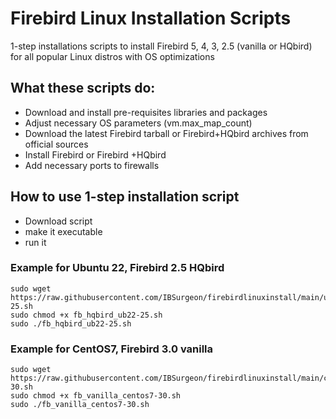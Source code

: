 # Firebird Linux Installation Scripts
1-step installations scripts to install Firebird 5, 4, 3, 2.5 (vanilla or HQbird) for all popular Linux distros with OS optimizations

## What these scripts do:
* Download and install pre-requisites libraries and packages
* Adjust necessary OS parameters (vm.max_map_count)
* Download the latest Firebird tarball or Firebird+HQbird archives from official sources
* Install Firebird or Firebird +HQbird
* Add necessary ports to firewalls


## How to use 1-step installation script

* Download script
* make it executable
* run it

### Example for Ubuntu 22, Firebird 2.5 HQbird
```
sudo wget https://raw.githubusercontent.com/IBSurgeon/firebirdlinuxinstall/main/ubuntu22/fb_hqbird_ub22-25.sh
sudo chmod +x fb_hqbird_ub22-25.sh
sudo ./fb_hqbird_ub22-25.sh
```

### Example for CentOS7, Firebird 3.0 vanilla
```
sudo wget https://raw.githubusercontent.com/IBSurgeon/firebirdlinuxinstall/main/centos7/fb_vanilla_centos7-30.sh
sudo chmod +x fb_vanilla_centos7-30.sh
sudo ./fb_vanilla_centos7-30.sh
```
